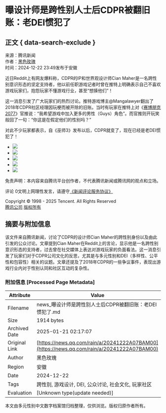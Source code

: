 # 曝设计师是跨性别人士后CDPR被翻旧账：老DEI惯犯了

## 正文 { data-search-exclude }


来源：腾讯新闻  
作者：[黑色玫瑰](https://news.qq.com/omn/author/8QMd3Xpc6YUUsDo%3D)  
时间：2024-12-22 23:49发布于安徽  

近日Reddit上有网友爆料称，CDPR的IP和世界观设计师Cian Maher是一名跨性别意识形态的坚定支持者，他以前任职游戏记者时曾在推特上明确表示自己不喜欢游戏玩家们，抱怨玩家不懂游戏行业，甚至“想揍他们”！

这一消息引发了广大玩家们的热烈讨论。推特游戏博主@Mangalawyer翻出了2018年CDPR社区经理因玩梗而被开除的旧账。当时有玩家在推特上对《[赛博朋克2077](javascript:void(0);)》官推说：“我希望游戏中加入更多的男性（Guys）角色”。而官推则开玩笑般回了一句：“你这是在假定他们的性别吗？”

对此不少玩家都表示，自《巫师3》发布以后，CDPR就变了，现在已经是老DEI惯犯了！

- ![](https://inews.gtimg.com/om_bt/Ow8ZlGEhb6cswQ6qAw6aooFxc6LNi-NjmS7KjrTs6TBYcAA/641)
- ![](https://inews.gtimg.com/om_bt/OBCJ4hs6NB5-ivzJkPHdDvQx9Rav4etZu3Pmg_SEwxRroAA/641)
- ![](https://inews.gtimg.com/om_bt/O4yu34gSwM93nrDrWbk1TuonKULPws-FTynsn9GfZP5UcAA/641)
- ![](https://inews.gtimg.com/om_bt/Oo2eg4E47DQgRXkssgbV6BF8ivqrVGqt4vWf1r99ORWwwAA/641)
- ![](https://inews.gtimg.com/om_bt/Ozty8kL4T6TowUk-8up_sdUROshzQ5xhgszfikjFCy5IEAA/641)

免责声明：本内容来自腾讯平台创作者，不代表腾讯新闻或腾讯网的观点和立场。  

评论 0文明上网理性发言，请遵守[《新闻评论服务协议》](https://new.qq.com/static/coralinfo.htm)  

Copyright © 1998 - 2025 Tencent. All Rights Reserved  
[腾讯公司](https://www.tencent.com/) [版权所有](https://www.tencent.com/zh-cn/le/copyrightstatement.shtml)
<!-- tcd_original_link https://news.qq.com/rain/a/20241222A07BAM00 -->


## 摘要与附加信息

<!-- tcd_abstract -->
该文件来自腾讯新闻，讨论了CDPR的设计师Cian Maher的跨性别身份以及由此引发的公众讨论。文章提到Cian Maher在Reddit上的言论，显示他是一名跨性别意识形态的支持者，过去曾在社交媒体上表达对游戏玩家的负面看法。这一消息引发了玩家们对于CDPR公司文化的反思，尤其是与多元性别和DEI（多样性、公平性和包容性）相关的议题。文章还提及了2018年CDPR的一些争议事件，表现出游戏行业内对于性别认同和社区互动的复杂性。
<!-- tcd_abstract_end -->

### 附加信息 [Processed Page Metadata]

| Attribute       | Value                                  |
|-----------------|----------------------------------------|
| Filename        | news_曝设计师是跨性别人士后CDPR被翻旧账：老DEI惯犯了.md                             |
| Size            | 1914 bytes                           |
| Archived Date   | 2025-01-21 02:17:07                             |
| Original Link   | [https://news.qq.com/rain/a/20241222A07BAM00](https://news.qq.com/rain/a/20241222A07BAM00)                       |
| Author          | 黑色玫瑰                               |
| Region          | 安徽                               |
| Date            | 2024-12-22                                 |
| Tags            | 跨性别, 游戏设计, DEI, 公众讨论, 社会文化, 玩家社区                                 |
| Evaluation            | [Unknown type(update needed)]                                 |
<!-- tcd_table_end -->

本文由多元性别中文数字档案馆归档整理，仅供浏览。版权归原作者所有。

